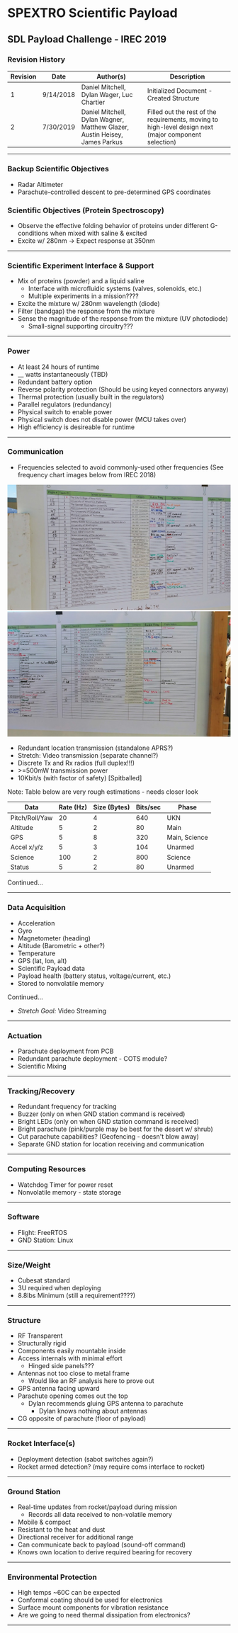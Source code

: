 # SPEXTRO Scientific Payload
## SDL Payload Challenge - IREC 2019

### Revision History
| Revision | Date | Author(s) | Description |
| --- | --- | --- | --- |
| 1 | 9/14/2018 | Daniel Mitchell, Dylan Wager, Luc Chartier | Initialized Document - Created Structure |
| 2 | 7/30/2019 | Daniel Mitchell, Dylan Wagner, Matthew Glazer, Austin Heisey, James Parkus | Filled out the rest of the requirements, moving to high-level design next (major component selection) |

-----
### Backup Scientific Objectives
* Radar Altimeter
* Parachute-controlled descent to pre-determined GPS coordinates


### Scientific Objectives (Protein Spectroscopy)
 * Observe the effective folding behavior of proteins under different G-conditions when mixed with saline & excited
 * Excite w/ 280nm -> Expect response at 350nm

---
### Scientific Experiment Interface & Support
 * Mix of proteins (powder) and a liquid saline
    * Interface with microfluidic systems (valves, solenoids, etc.)
    * Multiple experiments in a mission????
 * Excite the mixture w/ 280nm wavelength (diode)
 * Filter (bandgap) the response from the mixture
 * Sense the magnitude of the response from the mixture (UV photodiode)
    * Small-signal supporting circuitry???

---
### Power
* At least 24 hours of runtime
* __ watts instantaneously (TBD)
* Redundant battery option
* Reverse polarity protection (Should be using keyed connectors anyway)
* Thermal protection (usually built in the regulators)
* Parallel regulators (redundancy)
* Physical switch to enable power
* Physical switch does not disable power (MCU takes over)
* High efficiency is desireable for runtime

---
### Communication
* Frequencies selected to avoid commonly-used other frequencies (See frequency chart images below from IREC 2018)

![Image 1](Photos/freq_chart_1.jpg)
![Image 2](Photos/freq_chart_2.jpg)

* Redundant location transmission (standalone APRS?)
* Stretch: Video transmission (separate channel?)
* Discrete Tx and Rx radios (full duplex!!!)
* \>=500mW transmission power
* 10Kbit/s (with factor of safety) [Spitballed]

Note: Table below are very rough estimations - needs closer look

| Data | Rate (Hz) | Size (Bytes) | Bits/sec | Phase |
| - | - | - | - | - |
| Pitch/Roll/Yaw | 20 | 4 | 640 | UKN |
| Altitude | 5 | 2 | 80 | Main |
| GPS | 5 | 8 | 320 | Main, Science |
| Accel x/y/z | 5 | 3 | 104 | Unarmed |
| Science | 100 | 2 | 800 | Science |
| Status | 5 | 2 | 80 | Unarmed |

Continued...

---
### Data Acquisition
* Acceleration
* Gyro 
* Magnetometer (heading)
* Altitude (Barometric + other?)
* Temperature
* GPS (lat, lon, alt)
* Scientific Payload data
* Payload health (battery status, voltage/current, etc.)
* Stored to nonvolatile memory

Continued...

* *Stretch Goal:* Video Streaming

---
### Actuation
* Parachute deployment from PCB
* Redundant parachute deployment - COTS module?
* Scientific Mixing

---

### Tracking/Recovery
* Redundant frequency for tracking
* Buzzer (only on when GND station command is received)
* Bright LEDs (only on when GND station command is received)
* Bright parachute (pink/purple may be best for the desert w/ shrub)
* Cut parachute capabilities? (Geofencing - doesn't blow away)
* Separate GND station for location receiving and communication

---

### Computing Resources
* Watchdog Timer for power reset
* Nonvolatile memory - state storage

---

### Software
* Flight: FreeRTOS
* GND Station: Linux

---

### Size/Weight
* Cubesat standard
* 3U required when deploying
* 8.8lbs Minimum (still a requirement????)

---

### Structure
* RF Transparent
* Structurally rigid
* Components easily mountable inside
* Access internals with minimal effort
    * Hinged side panels???
* Antennas not too close to metal frame
    * Would like an RF analysis here to prove out
* GPS antenna facing upward
* Parachute opening comes out the top
    * Dylan recommends gluing GPS antenna to parachute
        * Dylan knows nothing about antennas
* CG opposite of parachute (floor of payload)
---

### Rocket Interface(s)
* Deployment detection (sabot switches again?)
* Rocket armed detection? (may require coms interface to rocket)
---

### Ground Station
* Real-time updates from rocket/payload during mission
    * Records all data received to non-volatile memory
* Mobile & compact
* Resistant to the heat and dust
* Directional receiver for additional range
* Can communicate back to payload (sound-off command)
* Knows own location to derive required bearing for recovery
---

### Environmental Protection
* High temps ~60C can be expected
* Conformal coating should be used for electronics
* Surface mount components for vibration resistance
* Are we going to need thermal dissipation from electronics?
---
